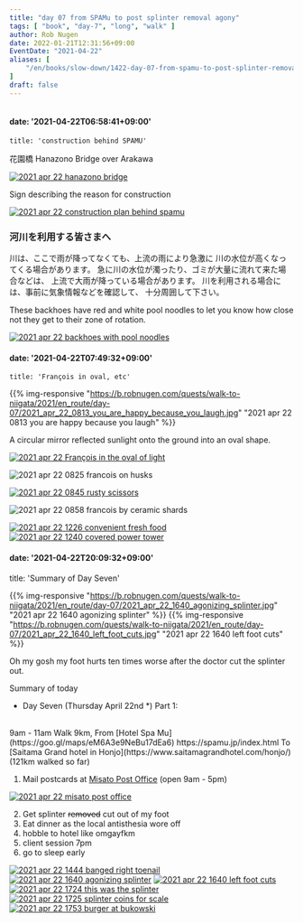 ```yaml
---
title: "day 07 from SPAMu to post splinter removal agony"
tags: [ "book", "day-7", "long", "walk" ]
author: Rob Nugen
date: 2022-01-21T12:31:56+09:00
EventDate: "2021-04-22"
aliases: [
    "/en/books/slow-down/1422-day-07-from-spamu-to-post-splinter-removal-agony",
]
draft: false
---
```


<img
src="https://b.robnugen.com/quests/walk-to-niigata/2021/en_route/day-07/2021_apr_22_1725_splinter_coins_for_scale.jpg"
alt=""
class="title" />

#### date: '2021-04-22T06:58:41+09:00'

    title: 'construction behind SPAMU'

花園橋 Hanazono Bridge over Arakawa

[![2021 apr 22 hanazono bridge](//b.robnugen.com/quests/walk-to-niigata/2021/en_route/day-07/thumbs/2021_apr_22_hanazono_bridge.jpeg)](//b.robnugen.com/quests/walk-to-niigata/2021/en_route/day-07/2021_apr_22_hanazono_bridge.jpeg)

Sign describing the reason for construction

[![2021 apr 22 construction plan behind spamu](//b.robnugen.com/quests/walk-to-niigata/2021/en_route/day-07/thumbs/2021_apr_22_construction_plan_behind_spamu.jpeg)](//b.robnugen.com/quests/walk-to-niigata/2021/en_route/day-07/2021_apr_22_construction_plan_behind_spamu.jpeg)

### 河川を利用する皆さまへ

川は、ここで雨が降ってなくても、上流の雨により急激に
川の水位が高くなってくる場合があります。
急に川の水位が濁ったり、ゴミが大量に流れて来た場合などは、
上流で大雨が降っている場合があります。
川を利用される場合には、事前に気象情報などを確認して、
十分周囲して下さい。


These backhoes have red and white pool noodles to let you know how close not they get to their zone of rotation.

[![2021 apr 22 backhoes with pool noodles](//b.robnugen.com/quests/walk-to-niigata/2021/en_route/day-07/thumbs/2021_apr_22_backhoes_with_pool_noodles.jpeg)](//b.robnugen.com/quests/walk-to-niigata/2021/en_route/day-07/2021_apr_22_backhoes_with_pool_noodles.jpeg)


#### date: '2021-04-22T07:49:32+09:00'

    title: 'François in oval, etc'

{{% img-responsive "https://b.robnugen.com/quests/walk-to-niigata/2021/en_route/day-07/2021_apr_22_0813_you_are_happy_because_you_laugh.jpg" "2021 apr 22 0813 you are happy because you laugh" %}}

A circular mirror reflected sunlight onto the ground into an oval shape.

[![2021 apr 22 François in the oval of light](//b.robnugen.com/quests/walk-to-niigata/2021/en_route/day-07/thumbs/2021_apr_22_francois_in_the_oval_of_light.jpeg)](//b.robnugen.com/quests/walk-to-niigata/2021/en_route/day-07/2021_apr_22_francois_in_the_oval_of_light.jpeg)


<img
src="https://b.robnugen.com/quests/walk-to-niigata/2021/en_route/day-07/2021_apr_22_0825_francois_on_husks.jpg"
alt="2021 apr 22 0825 francois on husks"
class="half" />


[![2021 apr 22 0845 rusty scissors](//b.robnugen.com/quests/walk-to-niigata/2021/en_route/day-07/thumbs/2021_apr_22_0845_rusty_scissors.jpg)](//b.robnugen.com/quests/walk-to-niigata/2021/en_route/day-07/2021_apr_22_0845_rusty_scissors.jpg)

<img
src="https://b.robnugen.com/quests/walk-to-niigata/2021/en_route/day-07/2021_apr_22_0858_francois_by_ceramic_shards.jpg"
alt="2021 apr 22 0858 francois by ceramic shards"
class="half" />

[![2021 apr 22 1226 convenient fresh food](//b.robnugen.com/quests/walk-to-niigata/2021/en_route/day-07/thumbs/2021_apr_22_1226_convenient_fresh_food.jpg)](//b.robnugen.com/quests/walk-to-niigata/2021/en_route/day-07/2021_apr_22_1226_convenient_fresh_food.jpg)
[![2021 apr 22 1240 covered power tower](//b.robnugen.com/quests/walk-to-niigata/2021/en_route/day-07/thumbs/2021_apr_22_1240_covered_power_tower.jpg)](//b.robnugen.com/quests/walk-to-niigata/2021/en_route/day-07/2021_apr_22_1240_covered_power_tower.jpg)


#### date: '2021-04-22T20:09:32+09:00'

title: 'Summary of Day Seven'

{{% img-responsive "https://b.robnugen.com/quests/walk-to-niigata/2021/en_route/day-07/2021_apr_22_1640_agonizing_splinter.jpg" "2021 apr 22 1640 agonizing splinter" %}}
{{% img-responsive "https://b.robnugen.com/quests/walk-to-niigata/2021/en_route/day-07/2021_apr_22_1640_left_foot_cuts.jpg" "2021 apr 22 1640 left foot cuts" %}}


Oh my gosh my foot hurts ten times worse after the doctor cut the splinter out.

Summary of today

* Day <span class="day_source">Seven</span>
(<span class="day_date">Thursday April 22nd</span> *)
Part 1:
<br>
9am - 11am
Walk <span class="km_source">9</span>km,
From [Hotel Spa Mu](https://goo.gl/maps/eM6A3e9NeBu17dEa6) https://spamu.jp/index.html
To [Saitama Grand hotel in Honjo](https://www.saitamagrandhotel.com/honjo/)
(<span class="km_total">121</span>km walked so far)

1. Mail postcards at [Misato Post Office](https://goo.gl/maps/kdt9THqZcspkZGii8) (open 9am - 5pm)

[![2021 apr 22 misato post office](//b.robnugen.com/quests/walk-to-niigata/2021/en_route/day-07/thumbs/2021_apr_22_misato_post_office.jpg)](//b.robnugen.com/quests/walk-to-niigata/2021/en_route/day-07/2021_apr_22_misato_post_office.jpg)

2. Get splinter ~~removed~~ cut out of my foot
3. Eat dinner as the local antisthesia wore off
4. hobble to hotel like omgayfkm
5. client session 7pm
6. go to sleep early


[![2021 apr 22 1444 banged right toenail](//b.robnugen.com/quests/walk-to-niigata/2021/en_route/day-07/thumbs/2021_apr_22_1444_banged_right_toenail.jpg)](//b.robnugen.com/quests/walk-to-niigata/2021/en_route/day-07/2021_apr_22_1444_banged_right_toenail.jpg)
[![2021 apr 22 1640 agonizing splinter](//b.robnugen.com/quests/walk-to-niigata/2021/en_route/day-07/thumbs/2021_apr_22_1640_agonizing_splinter.jpg)](//b.robnugen.com/quests/walk-to-niigata/2021/en_route/day-07/2021_apr_22_1640_agonizing_splinter.jpg)
[![2021 apr 22 1640 left foot cuts](//b.robnugen.com/quests/walk-to-niigata/2021/en_route/day-07/thumbs/2021_apr_22_1640_left_foot_cuts.jpg)](//b.robnugen.com/quests/walk-to-niigata/2021/en_route/day-07/2021_apr_22_1640_left_foot_cuts.jpg)
[![2021 apr 22 1724 this was the splinter](//b.robnugen.com/quests/walk-to-niigata/2021/en_route/day-07/thumbs/2021_apr_22_1724_this_was_the_splinter.jpg)](//b.robnugen.com/quests/walk-to-niigata/2021/en_route/day-07/2021_apr_22_1724_this_was_the_splinter.jpg)
[![2021 apr 22 1725 splinter coins for scale](//b.robnugen.com/quests/walk-to-niigata/2021/en_route/day-07/thumbs/2021_apr_22_1725_splinter_coins_for_scale.jpg)](//b.robnugen.com/quests/walk-to-niigata/2021/en_route/day-07/2021_apr_22_1725_splinter_coins_for_scale.jpg)
[![2021 apr 22 1753 burger at bukowski](//b.robnugen.com/quests/walk-to-niigata/2021/en_route/day-07/thumbs/2021_apr_22_1753_burger_at_bukowski.jpg)](//b.robnugen.com/quests/walk-to-niigata/2021/en_route/day-07/2021_apr_22_1753_burger_at_bukowski.jpg)
